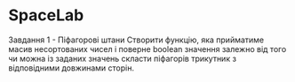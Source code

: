 # SpaceLab
Завдання 1 - Піфагорові штани
Створити функцію, яка прийматиме масив несортованих чисел і поверне boolean значення залежно від того чи можна із заданих значень скласти піфагорів трикутник з відповідними довжинами сторін.
